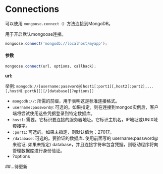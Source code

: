 # Connections

可以使用 `mongoose.connect（）`方法连接到MongoDB。

用于开启默认mongoose连接。

```js
mongoose.connect('mongodb://localhost/myapp');
```

#### 参数
```js
mongoose.connect(url, options, callback);
```

**url:**

举例: `mongodb://[username:password@]host1[:port1][,host2[:port2],...[,hostN[:portN]]][/[database][?options]]`

- `mongodb://`: 所需的前缀，用于表明这是标准连接格式。
- `username:password@`: 可选的。如果指定，则在连接到mongod实例后，客户端将尝试使用这些凭据登录到特定数据库。
- `host1`: 需要。它标识要连接的服务器地址。它标识主机名，IP地址或UNIX域套接字。
- `:port1`: 可选的。如果未指定，则默认值为：27017。
- `/database`: 可选的。要验证的数据库. 使用前面写的 username:password@ 来验证. 如果未指定/ database，并且连接字符串包含凭据，则驱动程序将向管理数据库进行身份验证。
- ?options

##...待更新
